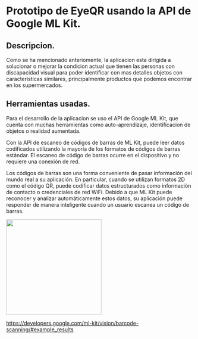 # Prototipo de EyeQR usando la API de Google ML Kit.

## Descripcion.
Como se ha mencionado anteriomente, la aplicacion esta dirigida a solucionar o mejorar la condicion actual que tienen las personas con discapacidad visual para poder identificar con mas detalles objetos con caracteristicas similares, principalmente productos que podemos encontrar en los supermercados.

## Herramientas usadas.
Para el desarrollo de la aplicacion se uso el API de Google ML Kit, que cuenta con muchas herramientas como auto-aprendizaje, identificacion de objetos o realidad aumentada.

Con la API de escaneo de códigos de barras de ML Kit, puede leer datos codificados utilizando la mayoría de los formatos de códigos de barras estándar. El escaneo de código de barras ocurre en el dispositivo y no requiere una conexión de red.

Los códigos de barras son una forma conveniente de pasar información del mundo real a su aplicación. En particular, cuando se utilizan formatos 2D como el código QR, puede codificar datos estructurados como información de contacto o credenciales de red WiFi. Debido a que ML Kit puede reconocer y analizar automáticamente estos datos, su aplicación puede responder de manera inteligente cuando un usuario escanea un código de barras.

<img src="https://i.imgur.com/4e4csFD.png" width="256"/>


https://developers.google.com/ml-kit/vision/barcode-scanning/#example_results
